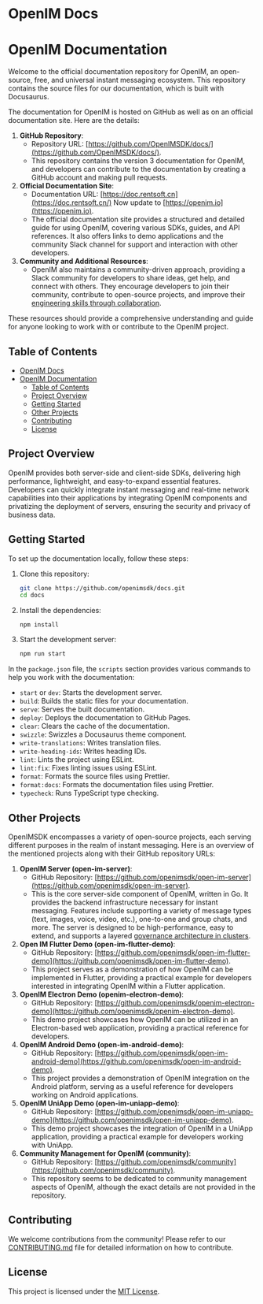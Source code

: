 # OpenIM Docs

# OpenIM Documentation

Welcome to the official documentation repository for OpenIM, an open-source, free, and universal instant messaging ecosystem. This repository contains the source files for our documentation, which is built with Docusaurus.

The documentation for OpenIM is hosted on GitHub as well as on an official documentation site. Here are the details:

1. **GitHub Repository**:
   + Repository URL: [https://github.com/OpenIMSDK/docs/](https://github.com/OpenIMSDK/docs/).
   + This repository contains the version 3 documentation for OpenIM, and developers can contribute to the documentation by creating a GitHub account and making pull requests.
2. **Official Documentation Site**:
   + Documentation URL: [https://doc.rentsoft.cn](https://doc.rentsoft.cn/) Now update to [https://openim.io](https://openim.io).
   + The official documentation site provides a structured and detailed guide for using OpenIM, covering various SDKs, guides, and API references. It also offers links to demo applications and the community Slack channel for support and interaction with other developers.
3. **Community and Additional Resources**:
   + OpenIM also maintains a community-driven approach, providing a Slack community for developers to share ideas, get help, and connect with others. They encourage developers to join their community, contribute to open-source projects, and improve their [engineering skills through collaboration](https://github.com/openimsdk).

These resources should provide a comprehensive understanding and guide for anyone looking to work with or contribute to the OpenIM project.

## Table of Contents

- [OpenIM Docs](#openim-docs)
- [OpenIM Documentation](#openim-documentation)
  - [Table of Contents](#table-of-contents)
  - [Project Overview](#project-overview)
  - [Getting Started](#getting-started)
  - [Other Projects](#other-projects)
  - [Contributing](#contributing)
  - [License](#license)

## Project Overview

OpenIM provides both server-side and client-side SDKs, delivering high performance, lightweight, and easy-to-expand essential features. Developers can quickly integrate instant messaging and real-time network capabilities into their applications by integrating OpenIM components and privatizing the deployment of servers, ensuring the security and privacy of business data.

## Getting Started

To set up the documentation locally, follow these steps:

1. Clone this repository:

   ```bash
   git clone https://github.com/openimsdk/docs.git
   cd docs
   ```

2. Install the dependencies:

   ```
   npm install
   ```

3. Start the development server:

   ```bash
   npm run start
   ```

In the `package.json` file, the `scripts` section provides various commands to help you work with the documentation:

+ `start` or `dev`: Starts the development server.
+ `build`: Builds the static files for your documentation.
+ `serve`: Serves the built documentation.
+ `deploy`: Deploys the documentation to GitHub Pages.
+ `clear`: Clears the cache of the documentation.
+ `swizzle`: Swizzles a Docusaurus theme component.
+ `write-translations`: Writes translation files.
+ `write-heading-ids`: Writes heading IDs.
+ `lint`: Lints the project using ESLint.
+ `lint:fix`: Fixes linting issues using ESLint.
+ `format`: Formats the source files using Prettier.
+ `format:docs`: Formats the documentation files using Prettier.
+ `typecheck`: Runs TypeScript type checking.

## Other Projects

OpenIMSDK encompasses a variety of open-source projects, each serving different purposes in the realm of instant messaging. Here is an overview of the mentioned projects along with their GitHub repository URLs:

1. **OpenIM Server (open-im-server)**:
   + GitHub Repository: [https://github.com/openimsdk/open-im-server](https://github.com/openimsdk/open-im-server).
   + This is the core server-side component of OpenIM, written in Go. It provides the backend infrastructure necessary for instant messaging. Features include supporting a variety of message types (text, images, voice, video, etc.), one-to-one and group chats, and more. The server is designed to be high-performance, easy to extend, and supports a layered [governance architecture in clusters](https://www.openim.online/en).
2. **Open IM Flutter Demo (open-im-flutter-demo)**:
   + GitHub Repository: [https://github.com/openimsdk/open-im-flutter-demo](https://github.com/openimsdk/open-im-flutter-demo).
   + This project serves as a demonstration of how OpenIM can be implemented in Flutter, providing a practical example for developers interested in integrating OpenIM within a Flutter application.
3. **OpenIM Electron Demo (openim-electron-demo)**:
   + GitHub Repository: [https://github.com/openimsdk/openim-electron-demo](https://github.com/openimsdk/openim-electron-demo).
   + This demo project showcases how OpenIM can be utilized in an Electron-based web application, providing a practical reference for developers.
4. **OpenIM Android Demo (open-im-android-demo)**:
   + GitHub Repository: [https://github.com/openimsdk/open-im-android-demo](https://github.com/openimsdk/open-im-android-demo).
   + This project provides a demonstration of OpenIM integration on the Android platform, serving as a useful reference for developers working on Android applications.
5. **OpenIM UniApp Demo (open-im-uniapp-demo)**:
   + GitHub Repository: [https://github.com/openimsdk/open-im-uniapp-demo](https://github.com/openimsdk/open-im-uniapp-demo).
   + This demo project showcases the integration of OpenIM in a UniApp application, providing a practical example for developers working with UniApp.
6. **Community Management for OpenIM (community)**:
   + GitHub Repository: [https://github.com/openimsdk/community](https://github.com/openimsdk/community).
   + This repository seems to be dedicated to community management aspects of OpenIM, although the exact details are not provided in the repository.

## Contributing

We welcome contributions from the community! Please refer to our [CONTRIBUTING.md](https://github.com/openimsdk/community/tree/main/CONTRIBUTING.md) file for detailed information on how to contribute.

## License

This project is licensed under the [MIT License](https://github.com/openimsdk/docs/blob/main/LICENSE).
